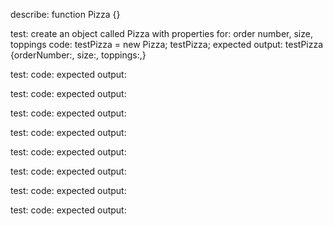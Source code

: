 describe: function Pizza {}

test: create an object called Pizza with properties for: order number, size, toppings
code: testPizza = new Pizza;
      testPizza;
expected output: testPizza {orderNumber:, size:, toppings:,}

test: 
code: 
expected output: 

test: 
code: 
expected output: 

test: 
code: 
expected output: 

test: 
code: 
expected output: 

test: 
code: 
expected output: 

test: 
code: 
expected output: 

test: 
code: 
expected output: 

test: 
code: 
expected output: 
